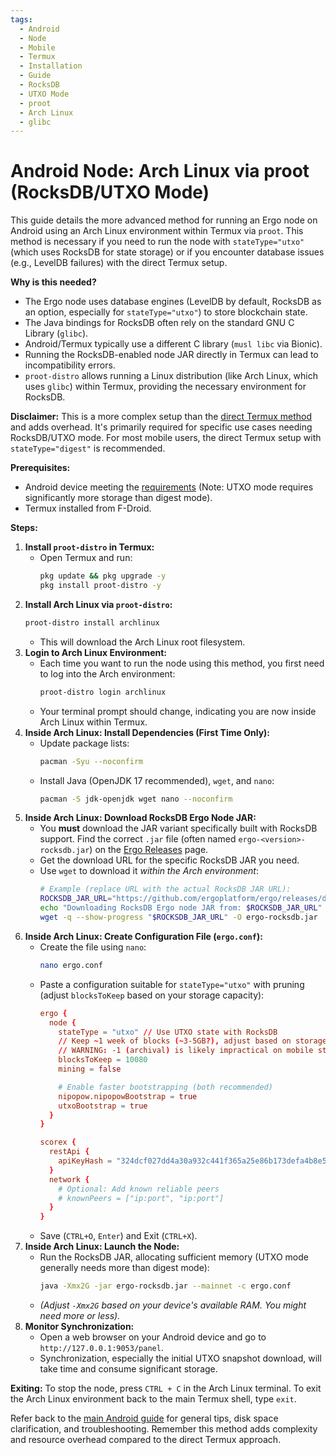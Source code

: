 ```yaml
---
tags:
  - Android
  - Node
  - Mobile
  - Termux
  - Installation
  - Guide
  - RocksDB
  - UTXO Mode
  - proot
  - Arch Linux
  - glibc
---
```


# Android Node: Arch Linux via proot (RocksDB/UTXO Mode)

This guide details the more advanced method for running an Ergo node on Android using an Arch Linux environment within Termux via `proot`. This method is necessary if you need to run the node with `stateType="utxo"` (which uses RocksDB for state storage) or if you encounter database issues (e.g., LevelDB failures) with the direct Termux setup.

**Why is this needed?**

*   The Ergo node uses database engines (LevelDB by default, RocksDB as an option, especially for `stateType="utxo"`) to store blockchain state.
*   The Java bindings for RocksDB often rely on the standard GNU C Library (`glibc`).
*   Android/Termux typically use a different C library (`musl libc` via Bionic).
*   Running the RocksDB-enabled node JAR directly in Termux can lead to incompatibility errors.
*   `proot-distro` allows running a Linux distribution (like Arch Linux, which uses `glibc`) within Termux, providing the necessary environment for RocksDB.

**Disclaimer:** This is a more complex setup than the [direct Termux method](./termux-digest.md) and adds overhead. It's primarily required for specific use cases needing RocksDB/UTXO mode. For most mobile users, the direct Termux setup with `stateType="digest"` is recommended.

**Prerequisites:**

*   Android device meeting the [requirements](../node-android.md#device-requirements) (Note: UTXO mode requires significantly more storage than digest mode).
*   Termux installed from F-Droid.

**Steps:**

1.  **Install `proot-distro` in Termux:**
    *   Open Termux and run:
        ```bash
        pkg update && pkg upgrade -y
        pkg install proot-distro -y
        ```
2.  **Install Arch Linux via `proot-distro`:**
    ```bash
    proot-distro install archlinux
    ```
    *   This will download the Arch Linux root filesystem.
3.  **Login to Arch Linux Environment:**
    *   Each time you want to run the node using this method, you first need to log into the Arch environment:
        ```bash
        proot-distro login archlinux
        ```
    *   Your terminal prompt should change, indicating you are now inside Arch Linux within Termux.
4.  **Inside Arch Linux: Install Dependencies (First Time Only):**
    *   Update package lists:
        ```bash
        pacman -Syu --noconfirm
        ```
    *   Install Java (OpenJDK 17 recommended), `wget`, and `nano`:
        ```bash
        pacman -S jdk-openjdk wget nano --noconfirm
        ```
5.  **Inside Arch Linux: Download RocksDB Ergo Node JAR:**
    *   You **must** download the JAR variant specifically built with RocksDB support. Find the correct `.jar` file (often named `ergo-<version>-rocksdb.jar`) on the [Ergo Releases](https://github.com/ergoplatform/ergo/releases) page.
    *   Get the download URL for the specific RocksDB JAR you need.
    *   Use `wget` to download it *within the Arch environment*:
        ```bash
        # Example (replace URL with the actual RocksDB JAR URL):
        ROCKSDB_JAR_URL="https://github.com/ergoplatform/ergo/releases/download/vX.Y.Z/ergo-X.Y.Z-rocksdb.jar"
        echo "Downloading RocksDB Ergo node JAR from: $ROCKSDB_JAR_URL"
        wget -q --show-progress "$ROCKSDB_JAR_URL" -O ergo-rocksdb.jar
        ```
6.  **Inside Arch Linux: Create Configuration File (`ergo.conf`):**
    *   Create the file using `nano`:
        ```bash
        nano ergo.conf
        ```
    *   Paste a configuration suitable for `stateType="utxo"` with pruning (adjust `blocksToKeep` based on your storage capacity):
        ```conf
        ergo {
          node {
            stateType = "utxo" // Use UTXO state with RocksDB
            // Keep ~1 week of blocks (~3-5GB?), adjust based on storage
            // WARNING: -1 (archival) is likely impractical on mobile storage
            blocksToKeep = 10080 
            mining = false

            # Enable faster bootstrapping (both recommended)
            nipopow.nipopowBootstrap = true
            utxoBootstrap = true
          }
        }

        scorex {
          restApi {
            apiKeyHash = "324dcf027dd4a30a932c441f365a25e86b173defa4b8e58948253471b81b72cf" // Example, change this
          }
          network {
            # Optional: Add known reliable peers
            # knownPeers = ["ip:port", "ip:port"]
          }
        }
        ```
    *   Save (`CTRL+O`, `Enter`) and Exit (`CTRL+X`).
7.  **Inside Arch Linux: Launch the Node:**
    *   Run the RocksDB JAR, allocating sufficient memory (UTXO mode generally needs more than digest mode):
        ```bash
        java -Xmx2G -jar ergo-rocksdb.jar --mainnet -c ergo.conf
        ```
    *   *(Adjust `-Xmx2G` based on your device's available RAM. You might need more or less).*
8.  **Monitor Synchronization:**
    *   Open a web browser on your Android device and go to `http://127.0.0.1:9053/panel`.
    *   Synchronization, especially the initial UTXO snapshot download, will take time and consume significant storage.

**Exiting:** To stop the node, press `CTRL + C` in the Arch Linux terminal. To exit the Arch Linux environment back to the main Termux shell, type `exit`.

Refer back to the [main Android guide](../node-android.md) for general tips, disk space clarification, and troubleshooting. Remember this method adds complexity and resource overhead compared to the direct Termux approach.

